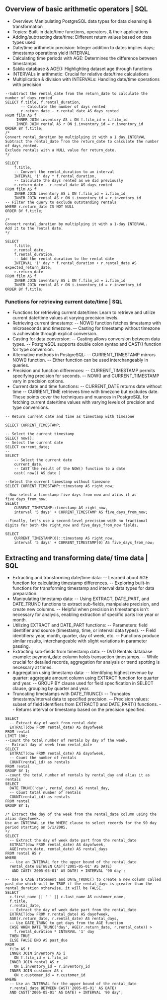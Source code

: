 ## Overview of basic arithmetic operators | SQL

- Overview: Manipulating PostgreSQL data types for data cleansing & transformation
- Topics: Built-in date/time functions, operators, & their applications
- Adding/subtracting date/time: Different return values based on data types used
- Date/time arithmetic precision: Integer addition to dates implies days; timestamp operations yield INTERVAL
- Calculating time periods with AGE: Determines the difference between timestamps
- Sakila database & AGE(): Highlighting dataset age through functions
- INTERVALs in arithmetic: Crucial for relative date/time calculations
- Multiplication & division with INTERVALs: Handling date/time operations with precision
```
--Subtract the rental_date from the return_date to calculate the number of days_rented
SELECT f.title, f.rental_duration,
       -- Calculate the number of days rented
       r.return_date - r.rental_date AS days_rented
FROM film AS f
     INNER JOIN inventory AS i ON f.film_id = i.film_id
     INNER JOIN rental AS r ON i.inventory_id = r.inventory_id
ORDER BY f.title;
/*
Convert rental_duration by multiplying it with a 1 day INTERVAL
Subtract the rental_date from the return_date to calculate the number of days_rented.
Exclude rentals with a NULL value for return_date.
*/

SELECT
    f.title,
 	-- Convert the rental_duration to an interval
    INTERVAL '1' day * f.rental_duration,
 	-- Calculate the days rented as we did previously
    r.return_date - r.rental_date AS days_rented
FROM film AS f
    INNER JOIN inventory AS i ON f.film_id = i.film_id
    INNER JOIN rental AS r ON i.inventory_id = r.inventory_id
-- Filter the query to exclude outstanding rentals
WHERE r.return_date IS NOT NULL
ORDER BY f.title;

/*
Convert rental_duration by multiplying it with a 1-day INTERVAL.
Add it to the rental date.
*/

SELECT
    f.title,
	r.rental_date,
    f.rental_duration,
    -- Add the rental duration to the rental date
    INTERVAL '1' day * f.rental_duration + r.rental_date AS expected_return_date,
    r.return_date
FROM film AS f
    INNER JOIN inventory AS i ON f.film_id = i.film_id
    INNER JOIN rental AS r ON i.inventory_id = r.inventory_id
ORDER BY f.title;
```
### Functions for retrieving current date/time | SQL
- Functions for retrieving current date/time: Learn to retrieve and utilize current date/time values at varying precision levels.
- Retrieving current timestamp:
	-- NOW() function fetches timestamp with microseconds and timezone.
 	-- Casting for timestamp without timezone is achievable through explicit conversion.
- Casting for data conversion:
	-- Casting allows conversion between data types.
  	-- PostgreSQL supports double colon syntax and CAST() function for type conversion.
- Alternative methods in PostgreSQL:
	-- CURRENT_TIMESTAMP mirrors NOW() function.
  	-- Either function can be used interchangeably in queries.
- Precision and function differences:
	-- CURRENT_TIMESTAMP permits specifying precision for seconds.
  	-- NOW() and CURRENT_TIMESTAMP vary in precision options.
- Current date and time functions:
	-- CURRENT_DATE returns date without time
  	-- CURRENT_TIME retrieves time with timezone but excludes date.
  These points cover the techniques and nuances in PostgreSQL for fetching current date/time values with varying levels of precision and type conversions.

```
-- Return current date and time as timestamp with timezone

SELECT CURRENT_TIMESTAMP;

-- Select the current timestamp
SELECT now();
-- Select the current date
SELECT current_date;
--
SELECT 
	-- Select the current date
	current_date,
    -- CAST the result of the NOW() function to a date
    cast( now() AS date )

--Select the current timestamp without timezone
SELECT CURRENT_TIMESTAMP::timestamp AS right_now;

--Now select a timestamp five days from now and alias it as five_days_from_now.
SELECT
	CURRENT_TIMESTAMP::timestamp AS right_now,
    interval '5 days' + CURRENT_TIMESTAMP AS five_days_from_now;

--Finally, let's use a second-level precision with no fractional digits for both the right_now and five_days_from_now fields.

SELECT
	CURRENT_TIMESTAMP(0)::timestamp AS right_now,
    interval '5 days' + CURRENT_TIMESTAMP(0) AS five_days_from_now;

```

## Extracting and transforming date/ time data | SQL
- Extracting and transforming date/time data:
	-- Learned about AGE function for calculating timestamp differences.
  	-- Exploring built-in functions for transforming timestamp and interval data types for data preparation.
- Manipulating timestamp data:
	-- Using EXTRACT, DATE_PART, and DATE_TRUNC functions to extract sub-fields, manipulate precision, and create new columns.
  	-- Helpful when precision in timestamps isn't necessary for analysis, enabling extraction of specific parts like year or month.
- Utilizing EXTRACT and DATE_PART functions:
	-- Parameters: field identifier and source (timestamp, time, or interval data types).
  	-- Field identifiers: year, month, quarter, day of week, etc.
  	-- Functions produce similar results, interchangeable with slight variations in parameter passing.
- Extracting sub-fields from timestamp data:
	-- DVD Rentals database example: payment_date column holds transaction timestamps.
  	-- While crucial for detailed records, aggregation for analysis or trend spotting is necessary at times.
- Aggregation using timestamp data:
	--  Identifying highest revenue by quarter: aggregate amount column using EXTRACT function for quarter and year.
	--  GROUP BY clause used for field specification in SELECT clause, grouping by quarter and year.
- Truncating timestamps with DATE_TRUNC():
	-- Truncates timestamp/interval data to specified precision.
  	-- Precision values: subset of field identifiers from EXTRACT() and DATE_PART() functions.
  	-- Returns interval or timestamp based on the precision specified.
```
SELECT 
  -- Extract day of week from rental_date
  EXTRACT(dow FROM rental_date) AS dayofweek 
FROM rental 
LIMIT 100;
--Count the total number of rentals by day of the week.
-- Extract day of week from rental_date
SELECT 
  EXTRACT(dow FROM rental_date) AS dayofweek, 
  -- Count the number of rentals
  COUNT(rental_id) as rentals 
FROM rental 
GROUP BY 1;
--count the total number of rentals by rental_day and alias it as rentals
SELECT 
  DATE_TRUNC('day', rental_date) AS rental_day,
  -- Count total number of rentals 
  COUNT(rental_id) as rentals 
FROM rental
GROUP BY 1;

/* Extract the day of the week from the rental_date column using the alias dayofweek.
Use an INTERVAL in the WHERE clause to select records for the 90 day period starting on 5/1/2005.
*/
SELECT 
  -- Extract the day of week date part from the rental_date
  EXTRACT(dow FROM rental_date) AS dayofweek,
  AGE(return_date, rental_date) AS rental_days
FROM rental AS r 
WHERE 
  -- Use an INTERVAL for the upper bound of the rental_date 
  rental_date BETWEEN CAST('2005-05-01' AS DATE)
   AND CAST('2005-05-01' AS DATE) + INTERVAL '90 day';

-- Use a CASE statement and DATE_TRUNC() to create a new column called past_due which will be TRUE if the rental_days is greater than the rental_duration otherwise, it will be FALSE.
SELECT 
  c.first_name || ' ' || c.last_name AS customer_name,
  f.title,
  r.rental_date,
  -- Extract the day of week date part from the rental_date
  EXTRACT(dow FROM r.rental_date) AS dayofweek,
  AGE(r.return_date, r.rental_date) AS rental_days,
  -- Use DATE_TRUNC to get days from the AGE function
  CASE WHEN DATE_TRUNC('day', AGE(r.return_date, r.rental_date)) > 
    f.rental_duration * INTERVAL '1' day 
  THEN TRUE 
  ELSE FALSE END AS past_due 
FROM 
  film AS f 
  INNER JOIN inventory AS i 
  	ON f.film_id = i.film_id 
  INNER JOIN rental AS r 
  	ON i.inventory_id = r.inventory_id 
  INNER JOIN customer AS c 
  	ON c.customer_id = r.customer_id 
WHERE 
  -- Use an INTERVAL for the upper bound of the rental_date 
  r.rental_date BETWEEN CAST('2005-05-01' AS DATE) 
  AND CAST('2005-05-01' AS DATE) + INTERVAL '90 day';

```
